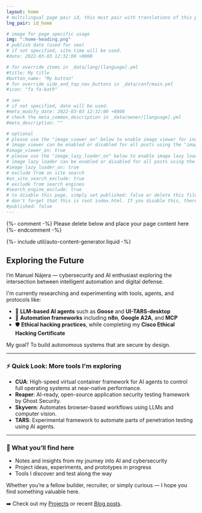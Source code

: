 ```yaml
---
layout: home
# multilingual page pair id, this must pair with translations of this page. (This name must be unique)
lng_pair: id_home

# image for page specific usage
img: ":home-heading.png"
# publish date (used for seo)
# if not specified, site.time will be used.
#date: 2022-03-03 12:32:00 +0000

# for override items in _data/lang/[language].yml
#title: My title
#button_name: "My button"
# for override side_and_top_nav_buttons in _data/conf/main.yml
#icon: "fa fa-bath"

# seo
# if not specified, date will be used.
#meta_modify_date: 2022-03-03 12:32:00 +0000
# check the meta_common_description in _data/owner/[language].yml
#meta_description: ""

# optional
# please use the "image_viewer_on" below to enable image viewer for individual pages or posts (_posts/ or [language]/_posts folders).
# image viewer can be enabled or disabled for all posts using the "image_viewer_posts: true" setting in _data/conf/main.yml.
#image_viewer_on: true
# please use the "image_lazy_loader_on" below to enable image lazy loader for individual pages or posts (_posts/ or [language]/_posts folders).
# image lazy loader can be enabled or disabled for all posts using the "image_lazy_loader_posts: true" setting in _data/conf/main.yml.
#image_lazy_loader_on: true
# exclude from on site search
#on_site_search_exclude: true
# exclude from search engines
#search_engine_exclude: true
# to disable this page, simply set published: false or delete this file
# don't forget that this is root index.html. If you disable this, there will be no index.html page to open
#published: false
---
```


{%- comment -%} Please delete below and place your page content here {%- endcomment -%}

{%- include util/auto-content-generator.liquid -%}
## Exploring the Future

I’m Manuel Nájera — cybersecurity and AI enthusiast exploring the intersection between intelligent automation and digital defense.

I'm currently researching and experimenting with tools, agents, and protocols like:
- 🧠 **LLM-based AI agents** such as **Goose** and **UI-TARS-desktop**
- 🧩 **Automation frameworks** including **n8n**, **Google A2A**, and **MCP**
- 🛡️ **Ethical hacking practices**, while completing my **Cisco Ethical Hacking Certificate**

My goal? To build autonomous systems that are secure by design.

---

### ⚡ Quick Look: More tools I'm exploring

- **CUA**: High-speed virtual container framework for AI agents to control full operating systems at near-native performance.  
- **Reaper**: AI-ready, open-source application security testing framework by Ghost Security.  
- **Skyvern**: Automates browser-based workflows using LLMs and computer vision.  
- **TARS**: Experimental framework to automate parts of penetration testing using AI agents.

---

### 🧭 What you’ll find here

- Notes and insights from my journey into AI and cybersecurity  
- Project ideas, experiments, and prototypes in progress  
- Tools I discover and test along the way

Whether you’re a fellow builder, recruiter, or simply curious — I hope you find something valuable here.

➡️ Check out my [Projects](/tabs/projects/) or recent [Blog posts](/tabs/blog/index.html).